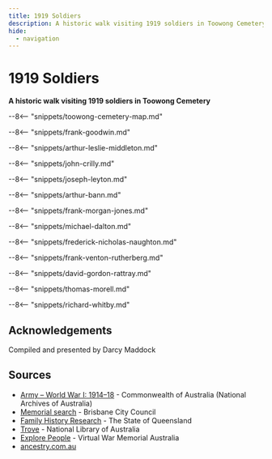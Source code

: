 ```yaml
---
title: 1919 Soldiers
description: A historic walk visiting 1919 soldiers in Toowong Cemetery
hide:
  - navigation
---
```


# 1919 Soldiers 

**A historic walk visiting 1919 soldiers in Toowong Cemetery**


--8<-- "snippets/toowong-cemetery-map.md"



--8<-- "snippets/frank-goodwin.md"

--8<-- "snippets/arthur-leslie-middleton.md"

--8<-- "snippets/john-crilly.md"

--8<-- "snippets/joseph-leyton.md"

--8<-- "snippets/arthur-bann.md"

--8<-- "snippets/frank-morgan-jones.md"

--8<-- "snippets/michael-dalton.md"

--8<-- "snippets/frederick-nicholas-naughton.md"

--8<-- "snippets/frank-venton-rutherberg.md"

--8<-- "snippets/david-gordon-rattray.md"

--8<-- "snippets/thomas-morell.md"

--8<-- "snippets/richard-whitby.md"

## Acknowledgements

Compiled and presented by Darcy Maddock

## Sources

- [Army – World War I: 1914–18](https://www.naa.gov.au/explore-collection/defence-and-war-service-records/army-world-war-i-1914-18) - Commonwealth of Australia (National Archives of Australia)
- [Memorial search](https://brisbane.discovereverafter.com) - Brisbane City Council
- [Family History Research](https://www.familyhistory.bdm.qld.gov.au) - The State of Queensland
- [Trove](https://trove.nla.gov.au) - National Library of Australia
- [Explore People](https://vwma.org.au/explore/people) - Virtual War Memorial Australia
- [ancestry.com.au](https://www.ancestry.com.au/)

<!--
<div class="noprint" markdown="1">
## Brochure

**[Download this walk](../assets/guides/1919-soldiers.pdf)** - designed to be printed and folded in half to make an A5 brochure.

</div>
-->
